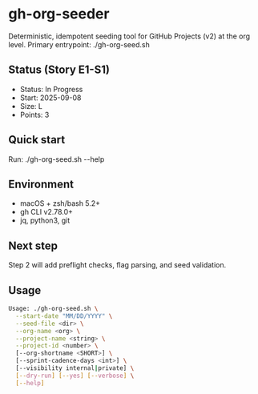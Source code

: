 # gh-org-seeder

Deterministic, idempotent seeding tool for GitHub Projects (v2) at the org level.
Primary entrypoint: ./gh-org-seed.sh

## Status (Story E1-S1)
- Status: In Progress
- Start: 2025-09-08
- Size: L
- Points: 3

## Quick start
Run: ./gh-org-seed.sh --help

## Environment
- macOS + zsh/bash 5.2+
- gh CLI v2.78.0+
- jq, python3, git

## Next step
Step 2 will add preflight checks, flag parsing, and seed validation.

## Usage

```bash
Usage: ./gh-org-seed.sh \
  --start-date "MM/DD/YYYY" \
  --seed-file <dir> \
  --org-name <org> \
  --project-name <string> \
  --project-id <number> \
  [--org-shortname <SHORT>] \
  [--sprint-cadence-days <int>] \
  [--visibility internal|private] \
  [--dry-run] [--yes] [--verbose] \
  [--help]
```
